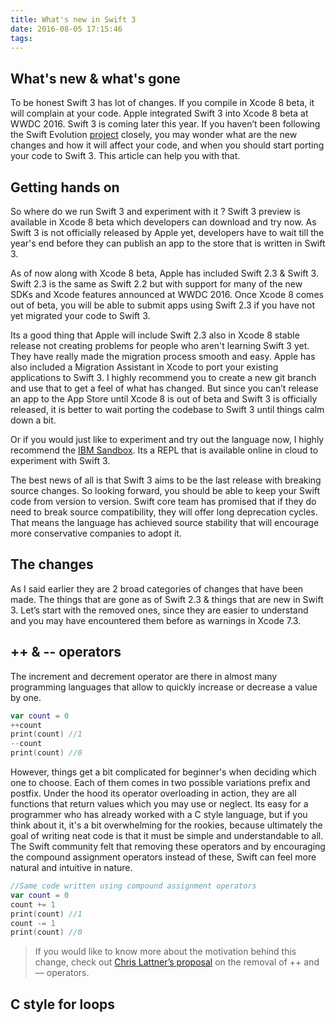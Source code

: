 ```yaml
---
title: What's new in Swift 3
date: 2016-08-05 17:15:46
tags:
---
```

## What's new & what's gone
To be honest Swift 3 has lot of changes. If you compile in Xcode 8 beta, it will complain at your code. Apple integrated Swift 3 into Xcode 8 beta at WWDC 2016. Swift 3 is coming later this year. If you haven’t been following the Swift Evolution [project](https://github.com/apple/swift-evolution) closely, you may wonder what are the new changes and how it will affect your code, and when you should start porting your code to Swift 3. This article can help you with that.

<!-- more -->

## Getting hands on
So where do we run Swift 3 and experiment with it ? Swift 3 preview is available in Xcode 8 beta which developers can download and try now. As Swift 3 is not officially released by Apple yet, developers have to wait till the year's end before they can publish an app to the store that is written in Swift 3.

As of now along with Xcode 8 beta, Apple has included Swift 2.3 & Swift 3. Swift 2.3 is the same as Swift 2.2 but with support for many of the new SDKs and Xcode features announced at WWDC 2016. Once Xcode 8 comes out of beta, you will be able to submit apps using Swift 2.3 if you have not yet migrated your code to Swift 3.

Its a good thing that Apple will include Swift 2.3 also in Xcode 8 stable release not creating problems for people who aren't learning Swift 3 yet. They have really made the migration process smooth and easy. Apple has also included a Migration Assistant in Xcode to port your existing applications to Swift 3. I highly recommend you to create a new git branch and use that to get a feel of what has changed. But since you can’t release an app to the App Store until Xcode 8 is out of beta and Swift 3 is officially released, it is better to wait porting the codebase to Swift 3 until things calm down a bit.

Or if you would just like to experiment and try out the language now, I highly recommend the [IBM Sandbox](https://swiftlang.ng.bluemix.net/#/repl). Its a REPL that is available online in cloud to experiment with Swift 3.

The best news of all is that Swift 3 aims to be the last release with breaking source changes. So looking forward, you should be able to keep your Swift code from version to version. Swift core team has promised that if they do need to break source compatibility, they will offer long deprecation cycles. That means the language has achieved source stability that will encourage more conservative companies to adopt it.

## The changes
As I said earlier they are 2 broad categories of changes that have been made. The things that are gone as of Swift 2.3 & things that are new in Swift 3. Let’s start with the removed ones, since they are easier to understand and you may have encountered them before as warnings in Xcode 7.3.

## ++ & -- operators
The increment and decrement operator are there in almost many programming languages that allow to quickly increase or decrease a value by one.
```swift
var count = 0
++count
print(count) //1
--count
print(count) //0
```
However, things get a bit complicated for beginner's when deciding which one to choose. Each of them comes in two possible variations prefix and postfix. Under the hood its operator overloading in action, they are all functions that return values which you may use or neglect. Its easy for a programmer who has already worked with a C style language, but if you think about it, it's a bit overwhelming for the rookies, because ultimately the goal of writing neat code is that it must be simple and understandable to all. The Swift community felt that removing these operators and by encouraging the compound assignment operators instead of these, Swift can feel more natural and intuitive in nature.
```swift
//Same code written using compound assignment operators
var count = 0
count += 1
print(count) //1
count -= 1
print(count) //0
```
> If you would like to know more about the motivation behind this change, check out [Chris Lattner’s proposal](https://github.com/apple/swift-evolution/blob/master/proposals/0004-remove-pre-post-inc-decrement.md) on the removal of ++ and — operators.

## C style for loops


